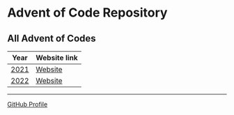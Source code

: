 # Advent of Code Repository

## All Advent of Codes
| Year               | Website link                             |
|--------------------|------------------------------------------|
| [2021](./AOC_2021) | [Website](https://adventofcode.com/2021) |
| [2022](./AOC_2022) | [Website](https://adventofcode.com/2022) |

---

[GitHub Profile](https://github.com/Gozrid)
